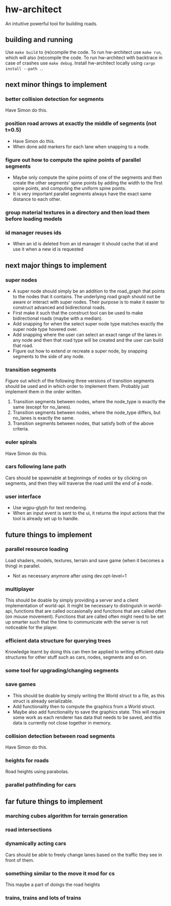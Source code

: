 # hw-architect
An intuitive powerful tool for building roads.

## building and running
Use ```make build``` to (re)compile the code. To run hw-architect use ```make run```, which will
also (re)compile the code. To run hw-architect with backtrace in case of crashes use ```make
debug```. Install hw-architect locally using ```cargo install --path .```.

## next minor things to implement
### better collision detection for segments
Have Simon do this.

### position road arrows at exactly the middle of segments (not t=0.5)
- Have Simon do this.
- When done add markers for each lane when snapping to a node.

### figure out how to compute the spine points of parallel segments
- Maybe only compute the spine points of one of the segments and then create the other segments'
  spine points by adding the width to the first spine points, and computing the uniform spine
  points.
- It is very important parallel segments always have the exact same distance to each other.

### group material textures in a directory and then load them before loading models

### id manager reuses ids
- When an id is deleted from an id manager it should cache that id and use it when a new id is
  requested

## next major things to implement
### super nodes
- A super node should simply be an addition to the road_graph that points to the nodes that it
  contains. The underlying road graph should not be aware or interact with super nodes. Their
  purpose is to make it easier to construct advanced and bidirectional roads.
- First make it such that the construct tool can be used to make bidirectional roads (maybe with a
  median).
- Add snapping for when the select super node type matches exactly the super node type hovered over.
- Add snapping where the user can select an exact range of the lanes in any node and then that road
  type will be created and the user can build that road.
- Figure out how to extend or recreate a super node, by snapping segments to the side of any node.

### transition segments
Figure out which of the following three versions of transition segments should be used and in which
order to implement them. Probably just implement them in the order written.
1. Transition segments between nodes, where the node_type is exactly the same (except for no_lanes).
2. Transition segments between nodes, where the node_type differs, but no_lanes is exactly the same.
3. Transition segments between nodes, that satisfy both of the above criteria.

### euler spirals
Have Simon do this.

### cars following lane path
Cars should be spawnable at beginnings of nodes or by clicking on segments, and then they will
traverse the road until the end of a node.

### user interface
- Use wgpu-glyph for text rendering.
- When an input event is sent to the ui, it returns the input actions that the tool is already set
  up to handle.

## future things to implement
### parallel resource loading
Load shaders, models, textures, terrain and save game (when it becomes a thing) in parallel.
- Not as necessary anymore after using dev.opt-level=1

### multiplayer
This should be doable by simply providing a server and a client implementation of world-api. It
might be necessary to distinguish in world-api, functions that are called occasionally and functions
that are called often (on mouse movement). Functions that are called often might need to be set up
smarter such that the time to communicate with the server is not noticeable for the player.

### efficient data structure for querying trees
Knowledge learnt by doing this can then be applied to writing efficient data structures for other
stuff such as cars, nodes, segments and so on.

### some tool for upgrading/changing segments

### save games
- This should be doable by simply writing the World struct to a file, as this struct is already
  serializable.
- Add functionality then to compute the graphics from a World struct.
- Maybe also add functionality to save the graphics state. This will require some work as each
  renderer has data that needs to be saved, and this data is currently not close together in memory.

### collision detection between road segments
Have Simon do this.

### heights for roads
Road heights using parabolas.

### parallel pathfinding for cars

## far future things to implement
### marching cubes algorithm for terrain generation
### road intersections
### dynamically acting cars
Cars should be able to freely change lanes based on the traffic they see in front of them.

### something similar to the move it mod for cs
This maybe a part of doings the road heights

### trains, trains and lots of trains

<!-- Goals: -->
<!-- - Efficient, parallel ai for vehicles, that act dynamically on a changing road environment. -->
<!-- - Decoupled graphics backend, such that it can be replaced without compromising the rest of the -->
<!-- - Implementation of marching cubes algorithm for terrain generation. -->

<!-- ## dependencies -->
<!-- [Rust](https://doc.rust-lang.org/book/) -->

<!-- Window and input handler: -->
<!-- - [winit](https://github.com/rust-windowing/winit) -->

<!-- Graphics -->
<!-- - [wgpu](https://github.com/gfx-rs/wgpu) -->
<!-- - [tutorial](https://sotrh.github.io/learn-wgpu/#what-is-wgpu) -->

<!-- Graphics (can be changed, open for other options): -->
<!-- - [vulkano](https://github.com/vulkano-rs/vulkano) -->
<!-- - [tutorial](https://vulkano.rs/guide/introduction) -->

<!-- ## plan -->
<!-- ### phase 0 - setup -->
<!-- - Create window using winit -->
<!-- - Draw triangle using vulkano -->
<!-- - Experiment with setting up specs -->
<!-- - Write a simple render system that acts upon components -->

<!-- ### phase 1 - scala highway architect -->
<!-- - Build 1-4 lane highways -->
<!--   - Curves, straights, with snapping to lanes -->
<!-- - Have cars follow lane paths -->
<!-- - Add lane markings to roads (probably a mesh for each stripe, who cares)  -->

<!-- ### phase 2 - smarter cars -->
<!-- - Cars can dynamically act upon the road environment -->
<!--   - If a vehicle drives slowly then vehicles simply switch lanes and pass it -->
<!-- - Pathfinding algorithm from source to destination -->
<!-- - Elevated roads (bridges) -->

<!-- ### future phases -->
<!-- ### phase x - road editing -->
<!-- - Tools for manipulating roads ala move it for cities skylines -->

<!-- ### phase x - transition segments -->
<!-- - Advanced segments that change from the src node to the dst node -->
<!-- - Intersections -->
<!-- - Traffic lights -->

<!-- ### phase x - marching cubes -->
<!-- - Tools for manipulating terrain using marching cubes algorithm -->
<!-- - Tunnels -->

<!-- ### phase x - trains -->
<!-- - Train tracks and trains -->
